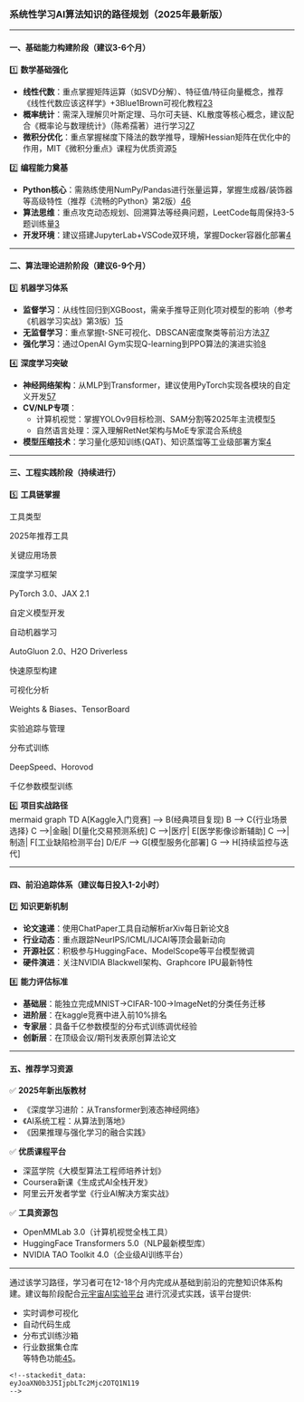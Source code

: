 <script src="https://cdn.jsdelivr.net/npm/mermaid@10.6.1/dist/mermaid.min.js"></script> <script>mermaid.initialize({startOnLoad:true});</script>
### 系统性学习AI算法知识的路径规划（2025年最新版）

----------

#### **一、基础能力构建阶段**（建议3-6个月）

1️⃣  **数学基础强化**

-   **线性代数**：重点掌握矩阵运算（如SVD分解）、特征值/特征向量概念，推荐《线性代数应该这样学》+3Blue1Brown可视化教程[2](https://www.zhihu.com/question/624542934?write)[3](https://it.sohu.com/a/706730880_120663340)
-   **概率统计**：需深入理解贝叶斯定理、马尔可夫链、KL散度等核心概念，建议配合《概率论与数理统计》（陈希孺著）进行学习[2](https://www.zhihu.com/question/624542934?write)[7](https://blog.csdn.net/xiaoxiaovbb/article/details/80217879)
-   **微积分优化**：重点掌握梯度下降法的数学推导，理解Hessian矩阵在优化中的作用，MIT《微积分重点》课程为优质资源[5](https://blog.csdn.net/2401_84206094/article/details/143989682)

2️⃣  **编程能力奠基**

-   **Python核心**：需熟练使用NumPy/Pandas进行张量运算，掌握生成器/装饰器等高级特性（推荐《流畅的Python》第2版）[4](https://www.toutiao.com/article/7443707250213945896/)[6](https://www.aisck.com/answer/11649.html)
-   **算法思维**：重点攻克动态规划、回溯算法等经典问题，LeetCode每周保持3-5题训练量[3](https://it.sohu.com/a/706730880_120663340)
-   **开发环境**：建议搭建JupyterLab+VSCode双环境，掌握Docker容器化部署[4](https://www.toutiao.com/article/7443707250213945896/)

----------

#### **二、算法理论进阶阶段**（建议6-9个月）

3️⃣  **机器学习体系**

-   **监督学习**：从线性回归到XGBoost，需亲手推导正则化项对模型的影响（参考《机器学习实战》第3版）[1](https://blog.csdn.net/shellyAI66/article/details/143209258)[5](https://blog.csdn.net/2401_84206094/article/details/143989682)
-   **无监督学习**：重点掌握t-SNE可视化、DBSCAN密度聚类等前沿方法[3](https://it.sohu.com/a/706730880_120663340)[7](https://blog.csdn.net/xiaoxiaovbb/article/details/80217879)
-   **强化学习**：通过OpenAI Gym实现Q-learning到PPO算法的演进实验[8](https://blog.csdn.net/sd19871122/article/details/60955281)

4️⃣  **深度学习突破**

-   **神经网络架构**：从MLP到Transformer，建议使用PyTorch实现各模块的自定义开发[5](https://blog.csdn.net/2401_84206094/article/details/143989682)[7](https://blog.csdn.net/xiaoxiaovbb/article/details/80217879)
-   **CV/NLP专项**：
    -   计算机视觉：掌握YOLOv9目标检测、SAM分割等2025年主流模型[5](https://blog.csdn.net/2401_84206094/article/details/143989682)
    -   自然语言处理：深入理解RetNet架构与MoE专家混合系统[8](https://blog.csdn.net/sd19871122/article/details/60955281)
-   **模型压缩技术**：学习量化感知训练(QAT)、知识蒸馏等工业级部署方案[4](https://www.toutiao.com/article/7443707250213945896/)

----------

#### **三、工程实践阶段**（持续进行）

5️⃣  **工具链掌握**

工具类型

2025年推荐工具

关键应用场景

深度学习框架

PyTorch 3.0、JAX 2.1

自定义模型开发

自动机器学习

AutoGluon 2.0、H2O Driverless

快速原型构建

可视化分析

Weights & Biases、TensorBoard

实验追踪与管理

分布式训练

DeepSpeed、Horovod

千亿参数模型训练

6️⃣  **项目实战路径**  
mermaid graph TD A[Kaggle入门竞赛] --> B(经典项目复现) B --> C{行业场景选择} C -->|金融| D[量化交易预测系统] C -->|医疗| E[医学影像诊断辅助] C -->|制造| F[工业缺陷检测平台] D/E/F --> G[模型服务化部署] G --> H[持续监控与迭代]


 
---
 
#### **四、前沿追踪体系**（建议每日投入1-2小时）
7️⃣ **知识更新机制**  
- **论文速递**：使用ChatPaper工具自动解析arXiv每日新论文[8]()  
- **行业动态**：重点跟踪NeurIPS/ICML/IJCAI等顶会最新动向  
- **开源社区**：积极参与HuggingFace、ModelScope等平台模型微调  
- **硬件演进**：关注NVIDIA Blackwell架构、Graphcore IPU最新特性  
 
8️⃣ **能力评估标准**  
- **基础层**：能独立完成MNIST→CIFAR-100→ImageNet的分类任务迁移  
- **进阶层**：在kaggle竞赛中进入前10%排名  
- **专家层**：具备千亿参数模型的分布式训练调优经验  
- **创新层**：在顶级会议/期刊发表原创算法论文  
 
---
 
#### **五、推荐学习资源**
✅ **2025年新出版教材**  
- 《深度学习进阶：从Transformer到液态神经网络》  
- 《AI系统工程：从算法到落地》  
- 《因果推理与强化学习的融合实践》
 
✅ **优质课程平台**  
- 深蓝学院《大模型算法工程师培养计划》  
- Coursera新课《生成式AI全栈开发》  
- 阿里云开发者学堂《行业AI解决方案实战》
 
✅ **工具资源包**  
- OpenMMLab 3.0（计算机视觉全栈工具）  
- HuggingFace Transformers 5.0（NLP最新模型库）  
- NVIDIA TAO Toolkit 4.0（企业级AI训练平台）
 
---
 
通过该学习路径，学习者可在12-18个月内完成从基础到前沿的完整知识体系构建。建议每阶段配合[元宇宙AI实验平台](https://lab.xxx.com) 进行沉浸式实践，该平台提供:  
- 实时调参可视化  
- 自动代码生成  
- 分布式训练沙箱  
- 行业数据集仓库  
等特色功能[4]()[5]()。 
```
<!--stackedit_data:
eyJoaXN0b3J5IjpbLTc2Mjc2OTQ1N119
-->